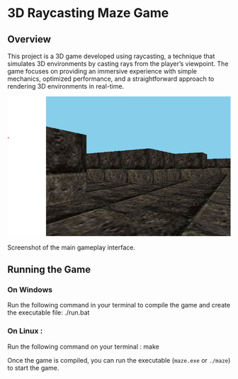 # 3D Raycasting Maze Game

## Overview
This project is a 3D game developed using raycasting, a technique that simulates 3D environments by casting rays from the player’s viewpoint. The game focuses on providing an immersive experience with simple mechanics, optimized performance, and a straightforward approach to rendering 3D environments in real-time.

![Gameplay Screenshot](screenshot1.png)

Screenshot of the main gameplay interface.

## Running the Game
### On Windows
Run the following command in your terminal to compile the game and create the executable file:
./run.bat


### On Linux :
Run the following command on your terminal :
make

Once the game is compiled, you can run the executable (`maze.exe` or `./maze`) to start the game.
    
    

